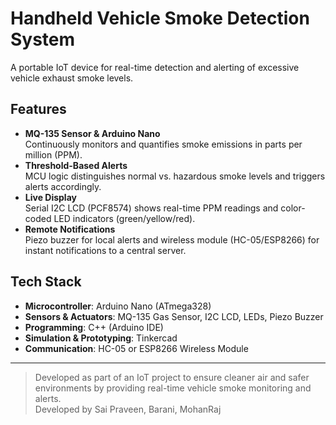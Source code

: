 # Handheld Vehicle Smoke Detection System

A portable IoT device for real-time detection and alerting of excessive vehicle exhaust smoke levels.

## Features

- **MQ-135 Sensor & Arduino Nano**  
  Continuously monitors and quantifies smoke emissions in parts per million (PPM).  
- **Threshold-Based Alerts**  
  MCU logic distinguishes normal vs. hazardous smoke levels and triggers alerts accordingly.  
- **Live Display**  
  Serial I2C LCD (PCF8574) shows real-time PPM readings and color-coded LED indicators (green/yellow/red).  
- **Remote Notifications**  
  Piezo buzzer for local alerts and wireless module (HC-05/ESP8266) for instant notifications to a central server.

## Tech Stack

- **Microcontroller**: Arduino Nano (ATmega328)  
- **Sensors & Actuators**: MQ-135 Gas Sensor, I2C LCD, LEDs, Piezo Buzzer  
- **Programming**: C++ (Arduino IDE)  
- **Simulation & Prototyping**: Tinkercad  
- **Communication**: HC-05 or ESP8266 Wireless Module  

---

> Developed as part of an IoT project to ensure cleaner air and safer environments by providing real-time vehicle smoke monitoring and alerts.  
> Developed by Sai Praveen, Barani, MohanRaj

